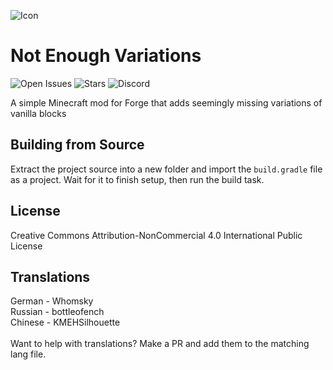 ![Icon](https://media.discordapp.net/attachments/776166607448965133/952347536474128434/Not_Enough_Variants_Icon64x64.png)

# Not Enough Variations
![Open Issues](https://img.shields.io/github/issues/Elephant1214/NotEnoughVariations?style=for-the-badge)
![Stars](https://img.shields.io/github/stars/Elephant1214/NotEnoughVariations?style=for-the-badge)
![Discord](https://img.shields.io/discord/959153592869224579?color=blue&label=Discord&style=for-the-badge)

A simple Minecraft mod for Forge that adds seemingly missing variations of vanilla blocks

## Building from Source
Extract the project source into a new folder and import the `build.gradle` file as a project. Wait for it to finish setup, then run the build task.

## License
Creative Commons Attribution-NonCommercial 4.0 International Public License

## Translations
German - Whomsky\
Russian - bottleofench\
Chinese - KMEHSilhouette\
\
Want to help with translations? Make a PR and add them to the matching lang file.
